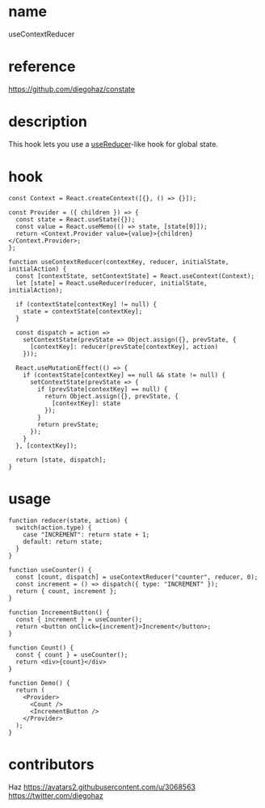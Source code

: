 # name

useContextReducer

# reference

https://github.com/diegohaz/constate

# description

This hook lets you use a [useReducer](/built-in/useReducer)-like hook for global state.

# hook

```
const Context = React.createContext([{}, () => {}]);

const Provider = ({ children }) => {
  const state = React.useState({});
  const value = React.useMemo(() => state, [state[0]]);
  return <Context.Provider value={value}>{children}</Context.Provider>;
};

function useContextReducer(contextKey, reducer, initialState, initialAction) {
  const [contextState, setContextState] = React.useContext(Context);
  let [state] = React.useReducer(reducer, initialState, initialAction);

  if (contextState[contextKey] != null) {
    state = contextState[contextKey];
  }

  const dispatch = action =>
    setContextState(prevState => Object.assign({}, prevState, {
      [contextKey]: reducer(prevState[contextKey], action)
    }));

  React.useMutationEffect(() => {
    if (contextState[contextKey] == null && state != null) {
      setContextState(prevState => {
        if (prevState[contextKey] == null) {
          return Object.assign({}, prevState, {
            [contextKey]: state
          });
        }
        return prevState;
      });
    }
  }, [contextKey]);

  return [state, dispatch];
}
```

# usage

```
function reducer(state, action) {
  switch(action.type) {
    case "INCREMENT": return state + 1;
    default: return state;
  }
}

function useCounter() {
  const [count, dispatch] = useContextReducer("counter", reducer, 0);
  const increment = () => dispatch({ type: "INCREMENT" });
  return { count, increment };
}

function IncrementButton() {
  const { increment } = useCounter();
  return <button onClick={increment}>Increment</button>;
}

function Count() {
  const { count } = useCounter();
  return <div>{count}</div>
}

function Demo() {
  return (
    <Provider>
      <Count />
      <IncrementButton />
    </Provider>
  );
}
```

# contributors

Haz
https://avatars2.githubusercontent.com/u/3068563
https://twitter.com/diegohaz
